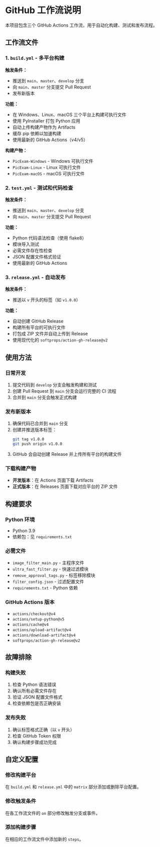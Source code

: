 # GitHub 工作流说明

本项目包含三个 GitHub Actions 工作流，用于自动化构建、测试和发布流程。

## 工作流文件

### 1. `build.yml` - 多平台构建
**触发条件：**
- 推送到 `main`、`master`、`develop` 分支
- 向 `main`、`master` 分支提交 Pull Request
- 发布新版本

**功能：**
- 在 Windows、Linux、macOS 三个平台上构建可执行文件
- 使用 PyInstaller 打包 Python 应用
- 自动上传构建产物作为 Artifacts
- 缓存 pip 依赖以加速构建
- 使用最新的 GitHub Actions（v4/v5）

**构建产物：**
- `PicExam-Windows` - Windows 可执行文件
- `PicExam-Linux` - Linux 可执行文件
- `PicExam-macOS` - macOS 可执行文件

### 2. `test.yml` - 测试和代码检查
**触发条件：**
- 推送到 `main`、`master`、`develop` 分支
- 向 `main`、`master` 分支提交 Pull Request

**功能：**
- Python 代码语法检查（使用 flake8）
- 模块导入测试
- 必需文件存在性检查
- JSON 配置文件格式验证
- 使用最新的 GitHub Actions

### 3. `release.yml` - 自动发布
**触发条件：**
- 推送以 `v` 开头的标签（如 `v1.0.0`）

**功能：**
- 自动创建 GitHub Release
- 构建所有平台的可执行文件
- 打包成 ZIP 文件并自动上传到 Release
- 使用现代化的 `softprops/action-gh-release@v2`

## 使用方法

### 日常开发
1. 提交代码到 `develop` 分支会触发构建和测试
2. 创建 Pull Request 到 `main` 分支会运行完整的 CI 流程
3. 合并到 `main` 分支会触发正式构建

### 发布新版本
1. 确保代码已合并到 `main` 分支
2. 创建并推送版本标签：
   ```bash
   git tag v1.0.0
   git push origin v1.0.0
   ```
3. GitHub 会自动创建 Release 并上传所有平台的构建文件

### 下载构建产物
- **开发版本**：在 Actions 页面下载 Artifacts
- **正式版本**：在 Releases 页面下载对应平台的 ZIP 文件

## 构建要求

### Python 环境
- Python 3.9
- 依赖包：见 `requirements.txt`

### 必需文件
- `image_filter_main.py` - 主程序文件
- `ultra_fast_filter.py` - 快速过滤模块
- `remove_approval_tags.py` - 标签移除模块
- `filter_config.json` - 过滤配置文件
- `requirements.txt` - Python 依赖

### GitHub Actions 版本
- `actions/checkout@v4`
- `actions/setup-python@v5`
- `actions/cache@v4`
- `actions/upload-artifact@v4`
- `actions/download-artifact@v4`
- `softprops/action-gh-release@v2`

## 故障排除

### 构建失败
1. 检查 Python 语法错误
2. 确认所有必需文件存在
3. 验证 JSON 配置文件格式
4. 检查依赖包是否正确安装

### 发布失败
1. 确认标签格式正确（以 `v` 开头）
2. 检查 GitHub Token 权限
3. 确认构建步骤成功完成

## 自定义配置

### 修改构建平台
在 `build.yml` 和 `release.yml` 中的 `matrix` 部分添加或删除平台配置。

### 修改触发条件
在各工作流文件的 `on` 部分修改触发分支或事件。

### 添加构建步骤
在相应的工作流文件中添加新的 `steps`。
